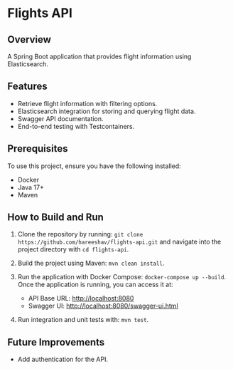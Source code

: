 # Flights API

## Overview
A Spring Boot application that provides flight information using Elasticsearch.

## Features
- Retrieve flight information with filtering options.
- Elasticsearch integration for storing and querying flight data.
- Swagger API documentation.
- End-to-end testing with Testcontainers.

## Prerequisites
To use this project, ensure you have the following installed:
- Docker
- Java 17+
- Maven

## How to Build and Run

1. Clone the repository by running: `git clone https://github.com/hareeshav/flights-api.git` and navigate into the project directory with `cd flights-api`.

2. Build the project using Maven: `mvn clean install`.

3. Run the application with Docker Compose: `docker-compose up --build`.  
   Once the application is running, you can access it at:
    - API Base URL: [http://localhost:8080](http://localhost:8080)
    - Swagger UI: [http://localhost:8080/swagger-ui.html](http://localhost:8080/swagger-ui.html)

4. Run integration and unit tests with: `mvn test`.

## Future Improvements
- Add authentication for the API.
